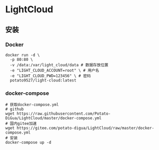 # LightCloud
## 安装
### Docker
```shell
docker run -d \
  -p 80:80 \
  -v /data:/var/light_cloud/data # 数据存放位置
  -e "LIGHT_CLOUD_ACCOUNT=root" \ # 用户名
  -e "LIGHT_CLOUD_PWD=123456" \ # 密码
  potato9527/light-cloud:latest
```
### docker-compose
```shell
# 获取docker-compose.yml
# github
wget https://raw.githubusercontent.com/Potato-DiGua/LightCloud/master/docker-compose.yml
# 国内gitee加速
wget https://gitee.com/potato-digua/LightCloud/raw/master/docker-compose.yml
# 安装
docker-compose up -d
```
